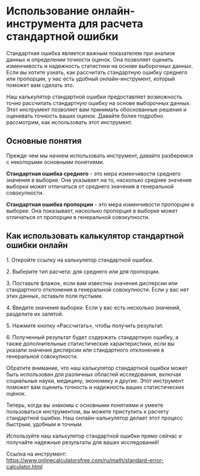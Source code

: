 Использование онлайн-инструмента для расчета стандартной ошибки
===============================================================

Стандартная ошибка является важным показателем при анализе данных и определении точности оценок. Она позволяет оценить изменчивость и надежность статистики на основе выборочных данных. Если вы хотите узнать, как рассчитать стандартную ошибку среднего или пропорции, у нас есть удобный онлайн-инструмент, который поможет вам сделать это.

Наш калькулятор стандартной ошибки предоставляет возможность точно рассчитать стандартную ошибку на основе выборочных данных. Этот инструмент позволяет вам принимать обоснованные решения и оценивать точность ваших оценок. Давайте более подробно рассмотрим, как использовать этот инструмент.

Основные понятия
----------------

Прежде чем мы начнем использовать инструмент, давайте разберемся с некоторыми основными понятиями.

**Стандартная ошибка среднего** - это мера изменчивости среднего значения в выборке. Она указывает на то, насколько среднее значение выборки может отличаться от среднего значения в генеральной совокупности.

**Стандартная ошибка пропорции** - это мера изменчивости пропорции в выборке. Она показывает, насколько пропорция в выборке может отличаться от пропорции в генеральной совокупности.

Как использовать калькулятор стандартной ошибки онлайн
------------------------------------------------------

1\. Откройте ссылку на калькулятор стандартной ошибки.

2\. Выберите тип расчета: для среднего или для пропорции.

3\. Поставьте флажок, если вам известны значения дисперсии или стандартного отклонения в генеральной совокупности. Если у вас нет этих данных, оставьте поля пустыми.

4\. Введите значения выборки. Если у вас есть несколько значений, разделите их запятой.

5\. Нажмите кнопку «Рассчитать», чтобы получить результат.

6\. Полученный результат будет содержать стандартную ошибку, а также дополнительные статистические характеристики, если вы указали значения дисперсии или стандартного отклонения в генеральной совокупности.

Обратите внимание, что наш калькулятор стандартной ошибки может быть использован для различных областей исследования, включая социальные науки, медицину, экономику и другие. Этот инструмент поможет вам оценить точность и надежность ваших статистических оценок.

Теперь, когда вы знакомы с основными понятиями и умеете пользоваться инструментом, вы можете приступить к расчету стандартной ошибки. Наш онлайн-калькулятор делает этот процесс быстрым, удобным и точным.

Используйте наш калькулятор стандартной ошибки прямо сейчас и получайте надежные результаты для ваших исследований!

Ссылка на инструмент: <https://www.onlinecalculatorsfree.com/ru/math/standard-error-calculator.html>